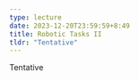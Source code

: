 ```yaml
---
type: lecture
date: 2023-12-20T23:59:59+8:49
title: Robotic Tasks II
tldr: "Tentative"
---
```

Tentative
